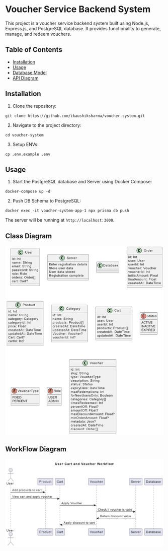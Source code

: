 # Voucher Service Backend System

This project is a voucher service backend system built using Node.js, Express.js, and PostgreSQL database. It provides functionality to generate, manage, and redeem vouchers.

## Table of Contents

- [Installation](#installation)
- [Usage](#usage)
- [Database Model](#database-model)
- [API Diagram](#api-diagram)

## Installation

1. Clone the repository:

```
git clone https://github.com/ikaushiksharma/voucher-system.git
```

2. Navigate to the project directory:

```
cd voucher-system
```

3. Setup ENVs:

```
cp .env.example .env
```

## Usage

1. Start the PostgreSQL database and Server using Docker Compose:

```
docker-compose up -d
```

2. Push DB Schema to PostgreSQL:

```
docker exec -it voucher-system-app-1 npx prisma db push
```

The server will be running at `http://localhost:3000`.

## Class Diagram

![Class Diagram](./assets/class-diagram.png)

## WorkFlow Diagram

![WorkFlow Diagram](./assets/workflow-diagram.png)
